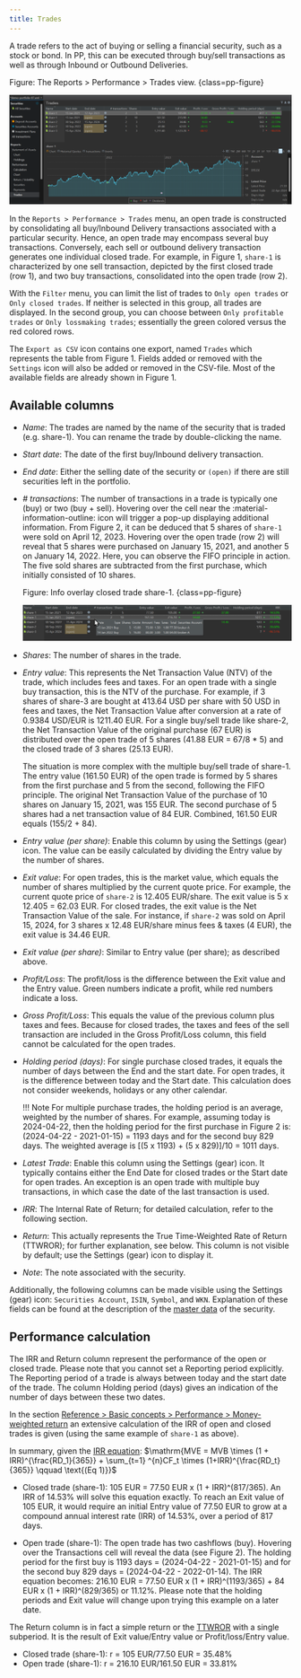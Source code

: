 ```yaml
---
title: Trades
---
```


A trade refers to the act of buying or selling a financial security, such as a stock or bond. In PP, this can be executed through buy/sell transactions as well as through Inbound or Outbound Deliveries.

Figure: The Reports > Performance > Trades view. {class=pp-figure}

![](./images/trades-overview.png)

In the `Reports > Performance > Trades` menu, an open trade is constructed by consolidating all buy/Inbound Delivery transactions associated with a particular security. Hence, an open trade may encompass several buy transactions. Conversely, each sell or outbound delivery transaction generates one individual closed trade. For example, in Figure 1, `share-1` is characterized by one sell transaction, depicted by the first closed trade (row 1), and two buy transactions, consolidated into the open trade (row 2).

With the `Filter` menu, you can limit the list of trades to `Only open trades` or `Only closed trades`. If neither is selected in this group, all trades are displayed. In the second group, you can choose between `Only profitable trades` or `Only lossmaking trades`; essentially the green colored versus the red colored rows.

The `Export as CSV` icon contains one export, named `Trades` which represents the table from Figure 1. Fields added or removed with the `Settings` icon will also be added or removed in the CSV-file. Most of the available fields are already shown in Figure 1.

## Available columns

- *Name*: The trades are named by the name of the security that is traded (e.g. share-1). You can rename the trade by double-clicking the name.
- *Start date*: The date of the first buy/Inbound delivery transaction.
- *End date*: Either the selling date of the security or `(open)` if there are still securities left in the portfolio.
- *&#35; transactions*: The number of transactions in a trade is typically one (buy) or two (buy + sell). Hovering over the cell near the :material-information-outline: icon will trigger a pop-up displaying additional information. From Figure 2, it can be deduced that 5 shares of `share-1` were sold on April 12, 2023. Hovering over the open trade (row 2) will reveal that 5 shares were purchased on January 15, 2021, and another 5 on January 14, 2022. Here, you can observe the FIFO principle in action. The five sold shares are subtracted from the first purchase, which initially consisted of 10 shares.

    Figure: Info overlay closed trade share-1. {class=pp-figure}

    ![](./images/trades-info-overlay.png)

- *Shares*: The number of shares in the trade.
- *Entry value*: This represents the Net Transaction Value (NTV) of the trade, which includes fees and taxes. For an open trade with a single buy transaction, this is the NTV of the purchase. For example, if 3 shares of share-3 are bought at 413.64 USD per share with 50 USD in fees and taxes, the Net Transaction Value after conversion at a rate of 0.9384 USD/EUR is 1211.40 EUR.
    For a single buy/sell trade like share-2, the Net Transaction Value of the original purchase (67 EUR) is distributed over the open trade of 5 shares (41.88 EUR = 67/8 * 5) and the closed trade of 3 shares (25.13 EUR).

    The situation is more complex with the multiple buy/sell trade of share-1. The entry value (161.50 EUR) of the open trade is formed by 5 shares from the first purchase and 5 from the second, following the FIFO principle. The original Net Transaction Value of the purchase of 10 shares on January 15, 2021, was 155 EUR. The second purchase of 5 shares had a net transaction value of 84 EUR. Combined, 161.50 EUR equals (155/2 + 84).

- *Entry value (per share)*: Enable this column by using the Settings (gear) icon. The value can be easily calculated by dividing the Entry value by the number of shares.
- *Exit value*: For open trades, this is the market value, which equals the number of shares multiplied by the current quote price. For example, the current quote price of `share-2` is 12.405 EUR/share. The exit value is 5 x 12.405 = 62.03 EUR. For closed trades, the exit value is the Net Transaction Value of the sale. For instance, if `share-2` was sold on April 15, 2024, for 3 shares x 12.48 EUR/share minus fees & taxes (4 EUR), the exit value is 34.46 EUR.
- *Exit value (per share)*: Similar to Entry value (per share); as described above.
- *Profit/Loss*: The profit/loss is the difference between the Exit value and the Entry value. Green numbers indicate a profit, while red numbers indicate a loss.
- *Gross Profit/Loss*: This equals the value of the previous column plus taxes and fees. Because for closed trades, the taxes and fees of the sell transaction are included in the Gross Profit/Loss column, this field cannot be calculated for the open trades. 
- *Holding period (days)*: For single purchase closed trades, it equals the number of days between the End and the start date. For open trades, it is the difference between today and the Start date. This calculation does not consider weekends, holidays or any other calendar.

    !!! Note
        For multiple purchase trades, the holding period is an average, weighted by the number of shares. For example, assuming today is 2024-04-22, then the holding period for the first purchase in Figure 2 is: (2024-04-22 - 2021-01-15) = 1193 days and for the second buy 829 days. The weighted average is [(5 x 1193) + (5 x 829)]/10 = 1011 days.

- *Latest Trade*: Enable this column using the Settings (gear) icon. It typically contains either the End Date for closed trades or the Start date for open trades. An exception is an open trade with multiple buy transactions, in which case the date of the last transaction is used.
- *IRR*: The Internal Rate of Return; for detailed calculation, refer to the following section.
- *Return*: This actually represents the True Time-Weighted Rate of Return (TTWROR); for further explanation, see below. This column is not visible by default; use the Settings (gear) icon to display it.
- *Note*: The note associated with the security.

Additionally, the following columns can be made visible using the Settings (gear) icon: `Securities Account`, `ISIN`, `Symbol`, and `WKN`. Explanation of these fields can be found at the description of the [master data](../../../file/new.md#security-master-data) of the security.

## Performance calculation

The IRR and Return column represent the performance of the open or closed trade. Please note that you cannot set a Reporting period explicitly. The Reporting period of a trade is always between today and the start date of the trade. The column Holding period (days) gives an indication of the number of days between these two dates.

In the section [Reference > Basic concepts > Performance > Money-weighted return](../../../../concepts/performance/money-weighted.md#irr-at-trade-level) an extensive calculation of the IRR of open and closed trades is given (using the same example of `share-1` as above).

In summary, given the [IRR equation](../../../../concepts/performance/money-weighted.md): $\mathrm{MVE = MVB \times (1 + IRR)^{\frac{RD_1}{365}} + \sum_{t=1} ^{n}CF_t \times (1+IRR)^{\frac{RD_t}{365}} \qquad \text{(Eq 1)}}$

- Closed trade (share-1): 105 EUR = 77.50 EUR x (1 + IRR)^(817/365). An IRR of 14.53% will solve this equation exactly. To reach an Exit value of 105 EUR, it would require an initial Entry value of 77.50 EUR to grow at a compound annual interest rate (IRR) of 14.53%, over a period of 817 days.

- Open trade (share-1): The open trade has two cashflows (buy). Hovering over the Transactions cell will reveal the data (see Figure 2). The holding period for the first buy is 1193 days = (2024-04-22 - 2021-01-15) and for the second buy 829 days = (2024-04-22 - 2022-01-14). The IRR equation becomes: 216.10 EUR = 77.50 EUR x (1 + IRR)^(1193/365) + 84 EUR x (1 + IRR)^(829/365) or 11.12%. Please note that the holding periods and Exit value will change upon trying this example on a later date.

The Return column is in fact a simple return or the [TTWROR](../../../../concepts/performance/time-weighted.md#time-weighted-rate-of-return) with a single subperiod. It is the result of Exit value/Entry value or Profit/loss/Entry value.

- Closed trade (share-1): r = 105 EUR/77.50 EUR = 35.48%
- Open trade (share-1): r = 216.10 EUR/161.50 EUR = 33.81% 



